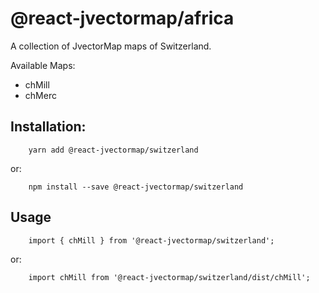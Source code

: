 # @react-jvectormap/africa

A collection of JvectorMap maps of Switzerland.

Available Maps:

- chMill
- chMerc

## Installation:

```
    yarn add @react-jvectormap/switzerland
```

or:

```
    npm install --save @react-jvectormap/switzerland
```

## Usage

```
    import { chMill } from '@react-jvectormap/switzerland';
```

or:

```
    import chMill from '@react-jvectormap/switzerland/dist/chMill';
```
